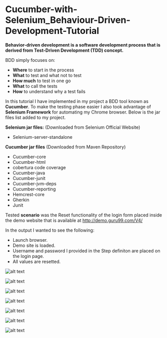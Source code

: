 # Cucumber-with-Selenium_Behaviour-Driven-Development-Tutorial
**Behavior-driven development is a software development process that is derived from Test-Driven Development (TDD) concept.**


BDD simply focuses on:
*	**Where** to start in the process
*	**What** to test and what not to test
*	**How much** to test in one go
*	**What** to call the tests
*	**How** to understand why a test fails

In this tutorial I have implemented in my project a BDD tool known as **Cucumber**. To make the testing phase easier I also took advantage of **Selenium Framework** for automating my Chrome browser. Below is the jar files list added to my project. 

**Selenium jar files:** (Downloaded from Selenium Official Website)
* Selenium-server-standalone

**Cucumber jar files** (Downloaded from Maven Repository)
* Cucumber-core
* Cucumber-html
* cobertura code coverage
* Cucumber-java
* Cucumber-junit
* Cucumber-jvm-deps
* Cucumber-reporting
* Hemcrest-core
* Gherkin
* Junit

Tested **scenario** was the Reset functionality of the login form placed inside the demo website that is available at http://demo.guru99.com/V4/

In the output I wanted to see the following:

* Launch browser.
* Demo site is loaded.
* Username and password I provided in the Step definiton are placed on the login page.
* All values are resetted.

![alt text](https://ibb.co/ctXqHwp)

![alt text](https://ibb.co/j5m8K3f)

![alt text](https://ibb.co/KqfxC2T)

![alt text](https://ibb.co/zWMSLDw)

![alt text](https://ibb.co/yqtQkjJ)

![alt text](https://ibb.co/BV35B2P)

![alt text](https://ibb.co/HCDJ9sW)

